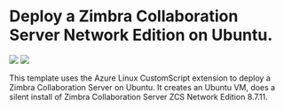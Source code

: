 # Deploy a Zimbra Collaboration Server Network Edition on Ubuntu.

<a href="https://portal.azure.com/#create/Microsoft.Template/uri/https://raw.githubusercontent.com/Brucius/ZimbraOnAzure/master/azuredeploy.json" target="_blank"><img src="http://azuredeploy.net/deploybutton.png"/></a>
<a href="http://armviz.io/#/?load=https://raw.githubusercontent.com/Brucius/ZimbraOnAzure/master/azuredeploy.json" target="_blank">
    <img src="http://armviz.io/visualizebutton.png"/>
</a>

This template uses the Azure Linux CustomScript extension to deploy a Zimbra Collaboration Server on Ubuntu. It creates an Ubuntu VM, does a silent install of Zimbra Collaboration Server ZCS Network Edition 8.7.11.
